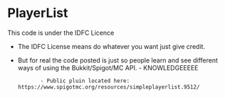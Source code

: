 # PlayerList
This code is under the IDFC Licence
  - The IDFC License means do whatever you want just give credit. 
  - But for real the code posted is just so people learn and see different ways of using the Bukkit/Spigot/MC API. 
               - KNOWLEDGEEEEE
               
               - Public pluin located here: https://www.spigotmc.org/resources/simpleplayerlist.9512/
